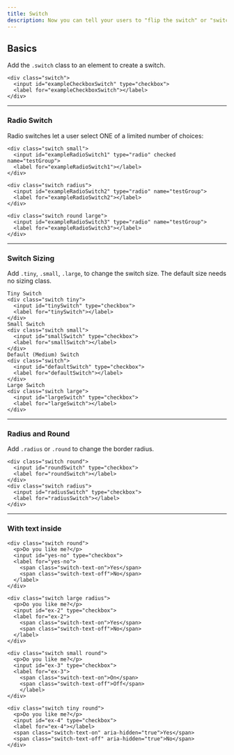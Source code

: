 ```yaml
---
title: Switch
description: Now you can tell your users to "flip the switch" or "switch off".
---
```


## Basics

Add the `.switch` class to an element to create a switch.

```html_example
<div class="switch">
  <input id="exampleCheckboxSwitch" type="checkbox">
  <label for="exampleCheckboxSwitch"></label>
</div> 
```

***

### Radio Switch

Radio switches let a user select ONE of a limited number of choices:

```html_example
<div class="switch small">
  <input id="exampleRadioSwitch1" type="radio" checked name="testGroup">
  <label for="exampleRadioSwitch1"></label>
</div> 

<div class="switch radius">
  <input id="exampleRadioSwitch2" type="radio" name="testGroup">
  <label for="exampleRadioSwitch2"></label>
</div> 

<div class="switch round large">
  <input id="exampleRadioSwitch3" type="radio" name="testGroup">
  <label for="exampleRadioSwitch3"></label>
</div>
```

***

### Switch Sizing

Add `.tiny`, `.small`, `.large`, to change the switch size. The default size needs no sizing class.

```html_example
Tiny Switch
<div class="switch tiny">
  <input id="tinySwitch" type="checkbox">
  <label for="tinySwitch"></label>
</div>
Small Switch
<div class="switch small">
  <input id="smallSwitch" type="checkbox">
  <label for="smallSwitch"></label>
</div> 
Default (Medium) Switch
<div class="switch">
  <input id="defaultSwitch" type="checkbox">
  <label for="defaultSwitch"></label>
</div> 
Large Switch
<div class="switch large">
  <input id="largeSwitch" type="checkbox">
  <label for="largeSwitch"></label>
</div> 
```

***

### Radius and Round

Add `.radius` or `.round` to change the border radius.

```html_example
<div class="switch round">
  <input id="roundSwitch" type="checkbox">
  <label for="roundSwitch"></label>
</div>
<div class="switch radius">
  <input id="radiusSwitch" type="checkbox">
  <label for="radiusSwitch"></label>
</div> 
```

***

### With text inside

```html_example
<div class="switch round">
  <p>Do you like me?</p>
  <input id="yes-no" type="checkbox">
  <label for="yes-no">
    <span class="switch-text-on">Yes</span>
    <span class="switch-text-off">No</span>
  </label>
</div>

<div class="switch large radius">
  <p>Do you like me?</p>
  <input id="ex-2" type="checkbox">
  <label for="ex-2">
    <span class="switch-text-on">Yes</span>
    <span class="switch-text-off">No</span>
  </label>
</div>

<div class="switch small round">
  <p>Do you like me?</p>
  <input id="ex-3" type="checkbox">
  <label for="ex-3">
    <span class="switch-text-on">On</span>
    <span class="switch-text-off">Off</span>
    </label>
</div>

<div class="switch tiny round">
  <p>Do you like me?</p>
  <input id="ex-4" type="checkbox">
  <label for="ex-4"></label>
  <span class="switch-text-on" aria-hidden="true">Yes</span>
  <span class="switch-text-off" aria-hidden="true">No</span>
</div>
```